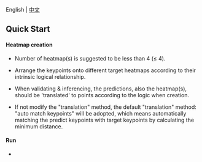 English | [中文]()

## Quick Start

#### Heatmap creation

- Number of  heatmap(s) is suggested to be less than 4 (≤ 4).

- Arrange the keypoints onto different target heatmaps according to their intrinsic logical relationship.

- When validating & inferencing, the predictions, also the heatmap(s), should be 'translated' to points according to the logic when creation.

- If not modify the "translation" method, the default "translation" method: "auto match keypoints" will be adopted, which means automatically matching the predict keypoints with target keypoints by calculating the minimum distance.

#### Run

- 